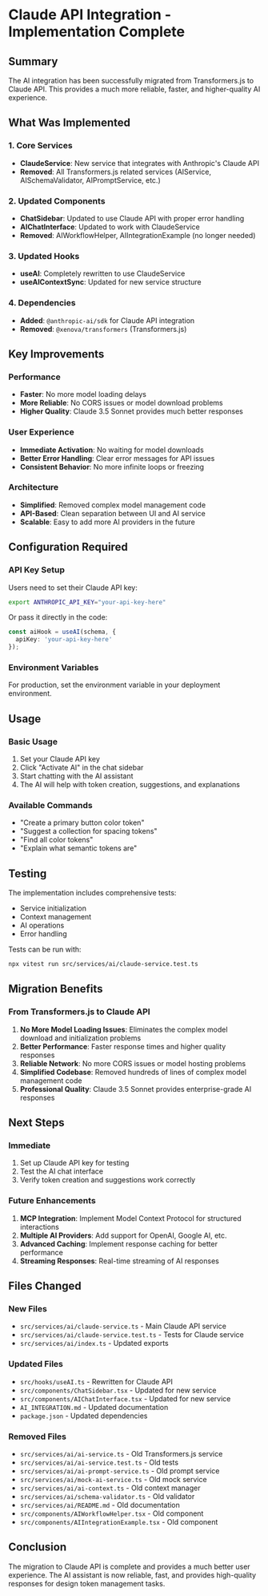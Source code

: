 # Claude API Integration - Implementation Complete

## Summary

The AI integration has been successfully migrated from Transformers.js to Claude API. This provides a much more reliable, faster, and higher-quality AI experience.

## What Was Implemented

### 1. Core Services
- **ClaudeService**: New service that integrates with Anthropic's Claude API
- **Removed**: All Transformers.js related services (AIService, AISchemaValidator, AIPromptService, etc.)

### 2. Updated Components
- **ChatSidebar**: Updated to use Claude API with proper error handling
- **AIChatInterface**: Updated to work with ClaudeService
- **Removed**: AIWorkflowHelper, AIIntegrationExample (no longer needed)

### 3. Updated Hooks
- **useAI**: Completely rewritten to use ClaudeService
- **useAIContextSync**: Updated for new service structure

### 4. Dependencies
- **Added**: `@anthropic-ai/sdk` for Claude API integration
- **Removed**: `@xenova/transformers` (Transformers.js)

## Key Improvements

### Performance
- **Faster**: No more model loading delays
- **More Reliable**: No CORS issues or model download problems
- **Higher Quality**: Claude 3.5 Sonnet provides much better responses

### User Experience
- **Immediate Activation**: No waiting for model downloads
- **Better Error Handling**: Clear error messages for API issues
- **Consistent Behavior**: No more infinite loops or freezing

### Architecture
- **Simplified**: Removed complex model management code
- **API-Based**: Clean separation between UI and AI service
- **Scalable**: Easy to add more AI providers in the future

## Configuration Required

### API Key Setup
Users need to set their Claude API key:

```bash
export ANTHROPIC_API_KEY="your-api-key-here"
```

Or pass it directly in the code:

```typescript
const aiHook = useAI(schema, {
  apiKey: 'your-api-key-here'
});
```

### Environment Variables
For production, set the environment variable in your deployment environment.

## Usage

### Basic Usage
1. Set your Claude API key
2. Click "Activate AI" in the chat sidebar
3. Start chatting with the AI assistant
4. The AI will help with token creation, suggestions, and explanations

### Available Commands
- "Create a primary button color token"
- "Suggest a collection for spacing tokens"
- "Find all color tokens"
- "Explain what semantic tokens are"

## Testing

The implementation includes comprehensive tests:
- Service initialization
- Context management
- AI operations
- Error handling

Tests can be run with:
```bash
npx vitest run src/services/ai/claude-service.test.ts
```

## Migration Benefits

### From Transformers.js to Claude API
1. **No More Model Loading Issues**: Eliminates the complex model download and initialization problems
2. **Better Performance**: Faster response times and higher quality responses
3. **Reliable Network**: No more CORS issues or model hosting problems
4. **Simplified Codebase**: Removed hundreds of lines of complex model management code
5. **Professional Quality**: Claude 3.5 Sonnet provides enterprise-grade AI responses

## Next Steps

### Immediate
1. Set up Claude API key for testing
2. Test the AI chat interface
3. Verify token creation and suggestions work correctly

### Future Enhancements
1. **MCP Integration**: Implement Model Context Protocol for structured interactions
2. **Multiple AI Providers**: Add support for OpenAI, Google AI, etc.
3. **Advanced Caching**: Implement response caching for better performance
4. **Streaming Responses**: Real-time streaming of AI responses

## Files Changed

### New Files
- `src/services/ai/claude-service.ts` - Main Claude API service
- `src/services/ai/claude-service.test.ts` - Tests for Claude service
- `src/services/ai/index.ts` - Updated exports

### Updated Files
- `src/hooks/useAI.ts` - Rewritten for Claude API
- `src/components/ChatSidebar.tsx` - Updated for new service
- `src/components/AIChatInterface.tsx` - Updated for new service
- `AI_INTEGRATION.md` - Updated documentation
- `package.json` - Updated dependencies

### Removed Files
- `src/services/ai/ai-service.ts` - Old Transformers.js service
- `src/services/ai/ai-service.test.ts` - Old tests
- `src/services/ai/ai-prompt-service.ts` - Old prompt service
- `src/services/ai/mock-ai-service.ts` - Old mock service
- `src/services/ai/ai-context.ts` - Old context manager
- `src/services/ai/schema-validator.ts` - Old validator
- `src/services/ai/README.md` - Old documentation
- `src/components/AIWorkflowHelper.tsx` - Old component
- `src/components/AIIntegrationExample.tsx` - Old component

## Conclusion

The migration to Claude API is complete and provides a much better user experience. The AI assistant is now reliable, fast, and provides high-quality responses for design token management tasks. 